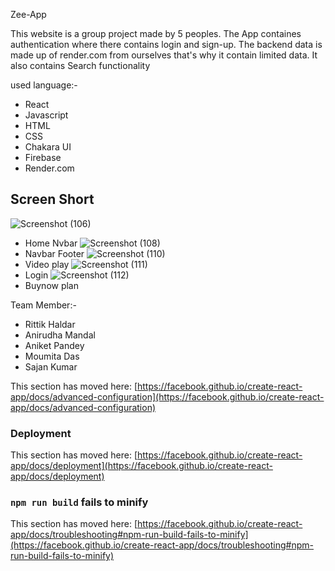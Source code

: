 Zee-App

This website is a group project made by 5 peoples. The App containes authentication where there contains login and sign-up. The backend data is made up of render.com from ourselves that's why it contain limited data. It also contains Search functionality

used language:-

- React
- Javascript
- HTML
- CSS
- Chakara UI
- Firebase
- Render.com


## Screen Short

![Screenshot (106)](https://scontent.fccu31-1.fna.fbcdn.net/v/t39.30808-6/320739085_679178100471108_1484124599523456325_n.jpg?_nc_cat=111&ccb=1-7&_nc_sid=730e14&_nc_ohc=T6PheFtOHoMAX85Ijm1&_nc_oc=AQmnJdVZxpNwQJiJ9qawMlttoKYrhSrM26OoMHpRpslVm8gD5uQYD2vqWU0AJxwkEWs&tn=ddrwCrqoNHR1QEX0&_nc_ht=scontent.fccu31-1.fna&oh=00_AfAJGusNr5mz8g8fn-ZKOb-D0D9TevsGCm40Sf_atgAlvA&oe=63A47315)
- Home Nvbar
![Screenshot (108)](https://scontent.fccu31-1.fna.fbcdn.net/v/t39.30808-6/320630147_2901745839958088_3400858593572709837_n.jpg?_nc_cat=105&ccb=1-7&_nc_sid=730e14&_nc_ohc=Vt4ULP4kU5MAX-6v-IJ&_nc_ht=scontent.fccu31-1.fna&oh=00_AfDxxoOh2JcLp9TZm09MdO_ZZJsUUpSJtEhnnCxOqNZA9g&oe=63A4203E)
- Navbar Footer
![Screenshot (110)](https://scontent.fccu31-1.fna.fbcdn.net/v/t39.30808-6/320658870_1052191552840889_8456878309192129504_n.jpg?_nc_cat=107&ccb=1-7&_nc_sid=730e14&_nc_ohc=PishIqxQAEQAX-_UuXE&_nc_ht=scontent.fccu31-1.fna&oh=00_AfAq67ryTor8L3bUArjzy9LZjETB3JiVT2jNL47Tnj50xg&oe=63A4A2EA)
- Video play
![Screenshot (111)](https://scontent.fccu31-1.fna.fbcdn.net/v/t39.30808-6/319705695_438401481682429_2281627950140888512_n.jpg?_nc_cat=108&ccb=1-7&_nc_sid=730e14&_nc_ohc=OQKd4exvxnMAX_Fpj2v&_nc_ht=scontent.fccu31-1.fna&oh=00_AfAE27-mjSVINIEl-M2MmlrAnz67sG6mL8FdgQbX-EOxaA&oe=63A4AB2A)
- Login
![Screenshot (112)](https://scontent.fccu31-1.fna.fbcdn.net/v/t39.30808-6/320550339_1788743734827782_4424540287411732247_n.jpg?_nc_cat=107&ccb=1-7&_nc_sid=730e14&_nc_ohc=zFjKUEr-E1QAX8pQV-8&_nc_ht=scontent.fccu31-1.fna&oh=00_AfClrlOPT3G2QHD6ddDfoPu39r3_MbSHtIxObscbVW8d_Q&oe=63A3DA1F)
- Buynow plan


Team Member:-
- Rittik Haldar
- Anirudha Mandal
- Aniket Pandey
- Moumita Das
- Sajan Kumar


This section has moved here: [https://facebook.github.io/create-react-app/docs/advanced-configuration](https://facebook.github.io/create-react-app/docs/advanced-configuration)

### Deployment

This section has moved here: [https://facebook.github.io/create-react-app/docs/deployment](https://facebook.github.io/create-react-app/docs/deployment)

### `npm run build` fails to minify

This section has moved here: [https://facebook.github.io/create-react-app/docs/troubleshooting#npm-run-build-fails-to-minify](https://facebook.github.io/create-react-app/docs/troubleshooting#npm-run-build-fails-to-minify)

